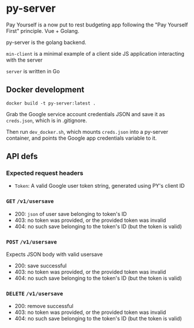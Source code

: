 # py-server

Pay Yourself is a now put to rest budgeting app following the "Pay Yourself First" principle. Vue + Golang.

py-server is the golang backend.

`min-client` is a minimal example of a client side JS application interacting with the server

`server` is written in Go

## Docker development

`docker build -t py-server:latest .`

Grab the Google service account credentials JSON and save it as  `creds.json`, which is in .gitignore.

Then run `dev_docker.sh`, which mounts `creds.json` into a py-server container,
and points the Google app credentials variable to it.


## API defs

### Expected request headers

* `Token`: A valid Google user token string, generated using PY's client ID

### `GET` `/v1/usersave`

* 200: `json` of user save belonging to token's ID
* 403: no token was provided, or the provided token was invalid
* 404: no such save belonging to the token's ID (but the token is valid)

### `POST` `/v1/usersave`

Expects JSON body with valid usersave

* 200: save successful
* 403: no token was provided, or the provided token was invalid
* 404: no such save belonging to the token's ID (but the token is valid)

### `DELETE` `/v1/usersave`

* 200: remove successful
* 403: no token was provided, or the provided token was invalid
* 404: no such save belonging to the token's ID (but the token is valid)
